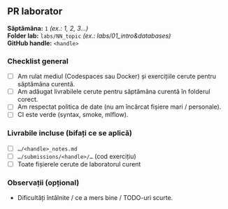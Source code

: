 ## PR laborator

**Săptămâna:** `1`  *(ex.: 1, 2, 3…)*  
**Folder lab:** `labs/NN_topic`  *(ex.: labs/01_intro&databases)*  
**GitHub handle:** `<handle>`  

### Checklist general
- [ ] Am rulat mediul (Codespaces sau Docker) și exercițiile cerute pentru săptămâna curentă.
- [ ] Am adăugat livrabilele cerute pentru săptămâna curentă în folderul corect.
- [ ] Am respectat politica de date (nu am încărcat fișiere mari / personale).
- [ ] CI este verde (syntax, smoke, mlflow).

### Livrabile incluse (bifați ce se aplică)
- [ ] `…/<handle>_notes.md`
- [ ] `…/submissions/<handle>/…` (cod exercițiu)
- [ ] Toate fișierele cerute de laboratorul curent

### Observații (opțional)
- Dificultăți întâlnite / ce a mers bine / TODO-uri scurte.